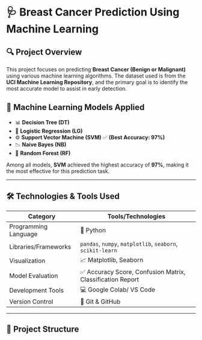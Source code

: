 # 🩺 Breast Cancer Prediction Using Machine Learning

## 🔍 Project Overview

This project focuses on predicting **Breast Cancer (Benign or Malignant)** using various machine learning algorithms. The dataset used is from the **UCI Machine Learning Repository**, and the primary goal is to identify the most accurate model to assist in early detection.

## 🧠 Machine Learning Models Applied
- 📊 **Decision Tree (DT)**
- 🔄 **Logistic Regression (LG)**
- ⚙️ **Support Vector Machine (SVM)** ✅ **(Best Accuracy: 97%)**
- 📉 **Naive Bayes (NB)**
- 🌳 **Random Forest (RF)**

Among all models, **SVM** achieved the highest accuracy of **97%**, making it the most effective for this prediction task.

---

## 🛠️ Technologies & Tools Used

| Category              | Tools/Technologies                   |
|-----------------------|--------------------------------------|
| Programming Language  | 🐍 Python                            |
| Libraries/Frameworks  | `pandas`, `numpy`, `matplotlib`, `seaborn`, `scikit-learn` |
| Visualization         | 📈 Matplotlib, Seaborn               |
| Model Evaluation      | ✅ Accuracy Score, Confusion Matrix, Classification Report |
| Development Tools     | 💻 Google Colab/ VS Code        |
| Version Control       | 🔗 Git & GitHub                      |

---

## 📂 Project Structure

